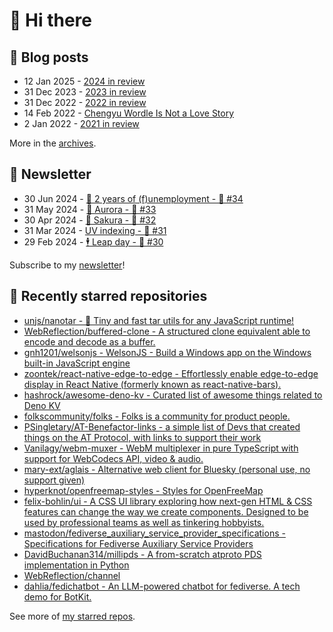 # 👋 Hi there

## 📝 Blog posts

<!-- feed start -->
- 12 Jan 2025 - [2024 in review](https://cheeaun.com/blog/2025/01/2024-in-review/)
- 31 Dec 2023 - [2023 in review](https://cheeaun.com/blog/2023/12/2023-in-review/)
- 31 Dec 2022 - [2022 in review](https://cheeaun.com/blog/2022/12/2022-in-review/)
- 14 Feb 2022 - [Chengyu Wordle Is Not a Love Story](https://cheeaun.com/blog/2022/02/chengyu-wordle-is-not-a-love-story/)
- 2 Jan 2022 - [2021 in review](https://cheeaun.com/blog/2022/01/2021-in-review/)
<!-- feed end -->

More in the [archives](https://cheeaun.com/blog/archives/).

## 📰 Newsletter

<!-- newsletter start -->
- 30 Jun 2024 - [🎂 2 years of (f)unemployment - 🥫 #34](https://cheeaun.substack.com/p/2-years-of-funemployment-34)
- 31 May 2024 - [🌌 Aurora - 🥫 #33](https://cheeaun.substack.com/p/aurora-33)
- 30 Apr 2024 - [🌸 Sakura - 🥫 #32](https://cheeaun.substack.com/p/sakura-32)
- 31 Mar 2024 - [UV indexing - 🥫 #31](https://cheeaun.substack.com/p/uv-indexing-31)
- 29 Feb 2024 - [🕴️ Leap day - 🥫 #30](https://cheeaun.substack.com/p/leap-day-30)
<!-- newsletter end -->

Subscribe to my [newsletter](https://cheeaun.substack.com/)!

## 🌟 Recently starred repositories

<!-- starred repos start -->
- [unjs/nanotar - 📼  Tiny and fast tar utils for any JavaScript runtime!](https://github.com/unjs/nanotar)
- [WebReflection/buffered-clone - A structured clone equivalent able to encode and decode as a buffer.](https://github.com/WebReflection/buffered-clone)
- [gnh1201/welsonjs - WelsonJS - Build a Windows app on the Windows built-in JavaScript engine](https://github.com/gnh1201/welsonjs)
- [zoontek/react-native-edge-to-edge - Effortlessly enable edge-to-edge display in React Native (formerly known as react-native-bars).](https://github.com/zoontek/react-native-edge-to-edge)
- [hashrock/awesome-deno-kv - Curated list of awesome things related to Deno KV](https://github.com/hashrock/awesome-deno-kv)
- [folkscommunity/folks - Folks is a community for product people.](https://github.com/folkscommunity/folks)
- [PSingletary/AT-Benefactor-links - a simple list of Devs that created things on the AT Protocol, with links to support their work](https://github.com/PSingletary/AT-Benefactor-links)
- [Vanilagy/webm-muxer - WebM multiplexer in pure TypeScript with support for WebCodecs API, video & audio.](https://github.com/Vanilagy/webm-muxer)
- [mary-ext/aglais - Alternative web client for Bluesky (personal use, no support given)](https://github.com/mary-ext/aglais)
- [hyperknot/openfreemap-styles - Styles for OpenFreeMap](https://github.com/hyperknot/openfreemap-styles)
- [felix-bohlin/ui - A CSS UI library exploring how next-gen HTML & CSS features can change the way we create components. Designed to be used by professional teams as well as tinkering hobbyists. ](https://github.com/felix-bohlin/ui)
- [mastodon/fediverse_auxiliary_service_provider_specifications - Specifications for Fediverse Auxiliary Service Providers](https://github.com/mastodon/fediverse_auxiliary_service_provider_specifications)
- [DavidBuchanan314/millipds - A from-scratch atproto PDS implementation in Python](https://github.com/DavidBuchanan314/millipds)
- [WebReflection/channel](https://github.com/WebReflection/channel)
- [dahlia/fedichatbot - An LLM-powered chatbot for fediverse. A tech demo for BotKit.](https://github.com/dahlia/fedichatbot)
<!-- starred repos end -->

See more of [my starred repos](https://github.com/stars/cheeaun/).

